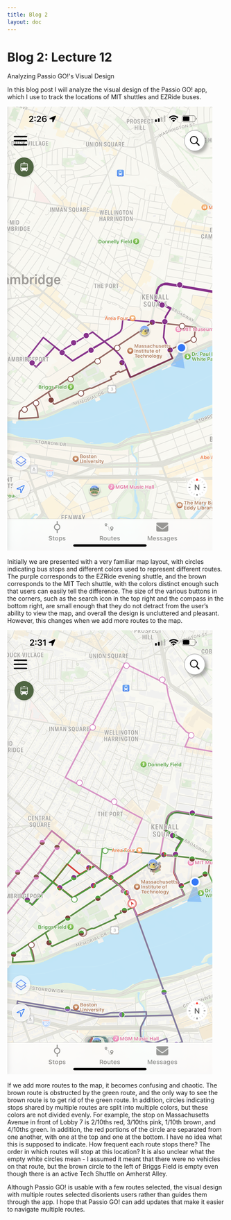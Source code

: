 ```yaml
---
title: Blog 2
layout: doc
---
```


# Blog 2: Lecture 12

Analyzing Passio GO!'s Visual Design

In this blog post I will analyze the visual design of the Passio GO! app, which I use to track the locations of MIT shuttles and EZRide buses.

![alt text](./images/img1.png)

Initially we are presented with a very familiar map layout, with circles indicating bus stops and different colors used to represent different routes. The purple corresponds to the EZRide evening shuttle, and the brown corresponds to the MIT Tech shuttle, with the colors distinct enough such that users can easily tell the difference. The size of the various buttons in the corners, such as the search icon in the top right and the compass in the bottom right, are small enough that they do not detract from the user’s ability to view the map, and overall the design is uncluttered and pleasant. However, this changes when we add more routes to the map.

![alt text](./images/img2.png)

If we add more routes to the map, it becomes confusing and chaotic. The brown route is obstructed by the green route, and the only way to see the brown route is to get rid of the green route. In addition, circles indicating stops shared by multiple routes are split into multiple colors, but these colors are not divided evenly. For example, the stop on Massachusetts Avenue in front of Lobby 7 is 2/10ths red, 3/10ths pink, 1/10th brown, and 4/10ths green. In addition, the red portions of the circle are separated from one another, with one at the top and one at the bottom. I have no idea what this is supposed to indicate. How frequent each route stops there? The order in which routes will stop at this location? It is also unclear what the empty white circles mean - I assumed it meant that there were no vehicles on that route, but the brown circle to the left of Briggs Field is empty even though there is an active Tech Shuttle on Amherst Alley.

Although Passio GO! is usable with a few routes selected, the visual design with multiple routes selected disorients users rather than guides them through the app. I hope that Passio GO! can add updates that make it easier to navigate multiple routes.
